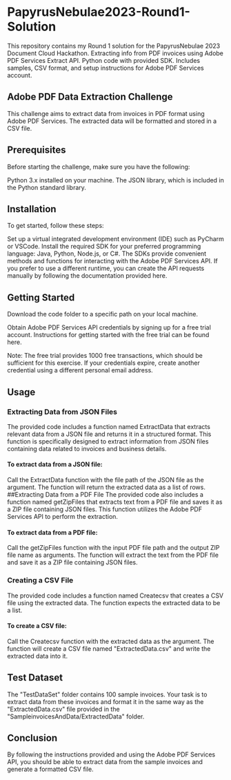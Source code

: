 # PapyrusNebulae2023-Round1-Solution
This repository contains my Round 1 solution for the PapyrusNebulae 2023 Document Cloud Hackathon. Extracting info from PDF invoices using Adobe PDF Services Extract API. Python code with provided SDK. Includes samples, CSV format, and setup instructions for Adobe PDF Services account.

## Adobe PDF Data Extraction Challenge
This challenge aims to extract data from invoices in PDF format using Adobe PDF Services. The extracted data will be formatted and stored in a CSV file.

## Prerequisites
Before starting the challenge, make sure you have the following:

Python 3.x installed on your machine.
The JSON library, which is included in the Python standard library.

## Installation
To get started, follow these steps:

Set up a virtual integrated development environment (IDE) such as PyCharm or VSCode.
Install the required SDK for your preferred programming language: Java, Python, Node.js, or C#. The SDKs provide convenient methods and functions for interacting with the Adobe PDF Services API. If you prefer to use a different runtime, you can create the API requests manually by following the documentation provided here.

## Getting Started
Download the code folder to a specific path on your local machine.

Obtain Adobe PDF Services API credentials by signing up for a free trial account. Instructions for getting started with the free trial can be found here.

Note: The free trial provides 1000 free transactions, which should be sufficient for this exercise. If your credentials expire, create another credential using a different personal email address.

## Usage
### Extracting Data from JSON Files
The provided code includes a function named ExtractData that extracts relevant data from a JSON file and returns it in a structured format. This function is specifically designed to extract information from JSON files containing data related to invoices and business details.

#### To extract data from a JSON file:

Call the ExtractData function with the file path of the JSON file as the argument.
The function will return the extracted data as a list of rows.
##Extracting Data from a PDF File
The provided code also includes a function named getZipFiles that extracts text from a PDF file and saves it as a ZIP file containing JSON files. This function utilizes the Adobe PDF Services API to perform the extraction.

#### To extract data from a PDF file:

Call the getZipFiles function with the input PDF file path and the output ZIP file name as arguments.
The function will extract the text from the PDF file and save it as a ZIP file containing JSON files.
### Creating a CSV File
The provided code includes a function named Createcsv that creates a CSV file using the extracted data. The function expects the extracted data to be a list.

#### To create a CSV file:

Call the Createcsv function with the extracted data as the argument.
The function will create a CSV file named "ExtractedData.csv" and write the extracted data into it.
## Test Dataset
The "TestDataSet" folder contains 100 sample invoices. Your task is to extract data from these invoices and format it in the same way as the "ExtractedData.csv" file provided in the "SampleinvoicesAndData/ExtractedData" folder.

## Conclusion
By following the instructions provided and using the Adobe PDF Services API, you should be able to extract data from the sample invoices and generate a formatted CSV file.
